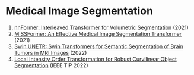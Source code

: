 # Medical Image Segmentation
1. [nnFormer: Interleaved Transformer for Volumetric Segmentation](https://arxiv.org/abs/2109.03201) (2021)
2. [MISSFormer: An Effective Medical Image Segmentation Transformer](https://arxiv.org/abs/2109.07162) (2021)
3. [Swin UNETR: Swin Transformers for Semantic Segmentation of Brain Tumors in MRI Images](https://arxiv.org/abs/2201.01266) (2022)
4. [Local Intensity Order Transformation for Robust Curvilinear Object Segmentation](https://arxiv.org/abs/2202.12587) (IEEE TIP 2022)

